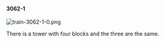 #### 3062-1
![train-3062-1-0.png](https://github.com/lil-lab/nlvr/raw/master/nlvr/train/images/22/train-3062-1-0.png "train-3062-1-0.png")

There is a tower with four blocks and the three are the same.